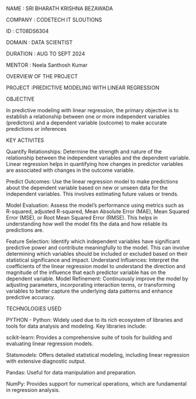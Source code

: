 NAME : SRI BHARATH KRISHNA BEZAWADA

COMPANY : CODETECH IT SLOUTIONS

ID : CT08DS6304

DOMAIN : DATA SCIENTIST

DURATION : AUG TO SEPT 2024

MENTOR : Neela Santhosh Kumar


OVERVIEW OF THE PROJECT

PROJECT :PREDICTIVE MODELING WITH LINEAR REGRESSION

OBJECTIVE


In predictive modeling with linear regression, the primary objective is to establish a 
relationship between one or more independent variables (predictors) and a dependent 
variable (outcome) to make accurate predictions or inferences

KEY ACTIVITES

Quantify Relationships: Determine the strength and nature of the relationship between the 
independent variables and the dependent variable. Linear regression helps in quantifying how
changes in predictor variables are associated with changes in the outcome variable.

Predict Outcomes: Use the linear regression model to make predictions about the dependent
variable based on new or unseen data for the independent variables. This involves estimating
future values or trends.

Model Evaluation: Assess the model’s performance using metrics such as R-squared, adjusted 
R-squared, Mean Absolute Error (MAE), Mean Squared Error (MSE), or Root Mean Squared Error (RMSE).
This helps in understanding how well the model fits the data and how reliable its predictions are.

Feature Selection: Identify which independent variables have significant predictive power 
and contribute meaningfully to the model. This can involve determining which variables should
be included or excluded based on their statistical significance and impact.
Understand Influences: Interpret the coefficients of the linear regression model to understand the
direction and magnitude of the influence that each predictor variable has on the dependent variable.
Model Refinement: Continuously improve the model by adjusting parameters, incorporating interaction terms, or 
transforming variables to better capture the underlying data patterns and enhance predictive accuracy.

TECHNOLOGIES USED

PYTHON - Python: Widely used due to its rich ecosystem of libraries and tools for data analysis and modeling. Key libraries include:

scikit-learn: Provides a comprehensive suite of tools for building and evaluating linear regression models.

Statsmodels: Offers detailed statistical modeling, including linear regression with extensive diagnostic output.

Pandas: Useful for data manipulation and preparation.

NumPy: Provides support for numerical operations, which are fundamental in regression analysis.
